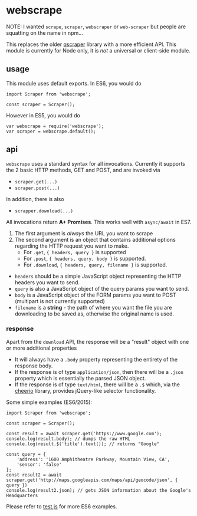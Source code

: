 # webscrape

NOTE: I wanted `scrape`, `scraper`, `webscraper` or `web-scraper` but people are squatting on the name in npm...

This replaces the older [qscraper][1] library with a more efficient API. This module is currently for Node only, it is _not_ a universal or client-side module.

## usage

This module uses default exports. In ES6, you would do

```
import Scraper from 'webscrape';

const scraper = Scraper();
```

However in ES5, you would do

```
var webscrape = require('webscrape');
var scraper = webscrape.default();
```

## api

`webscrape` uses a standard syntax for all invocations. Currently it supports the 2 basic HTTP methods, GET and POST, and are invoked via

* `scraper.get(...)`
* `scraper.post(...)`

In addition, there is also

* `scrapper.download(...)`

All invocations return **A+ Promises**. This works well with `async/await` in ES7.

1. The first argument is _always_ the URL you want to scrape
2. The second argument is an object that contains additional options regarding the HTTP request you want to make.
   * For `.get`, `{ headers, query }` is supported
   * For `.post`, `{ headers, query, body }` is supported.
   * For `.download`, `{ headers, query, filename }` is supported.

* `headers` should be a simple JavaScript object representing the HTTP headers you want to send.
* `query` is also a JavaScript object of the query params you want to send.
* `body` is a JavaScript object of the FORM params you want to POST (multipart is not currently supported)
* `filename` is a **string** - the path of where you want the file you are downloading to be saved as, otherwise the original name is used.

### response 

Apart from the `download` API, the response will be a "result" object with one or more additional properties

* It will always have a `.body` property representing the entirety of the response body.
* If the response is of type `application/json`, then there will be a `.json` property which is essentially the parsed JSON object.
* If the response is of type `text/html`, there will be a `.$` which, via the [cheerio][3] library, provides jQuery-like selector functionality.

Some simple examples (ES6/2015):

```
import Scraper from 'webscrape';

const scraper = Scraper();

const result = await scraper.get('https://www.google.com');
console.log(result.body); // dumps the raw HTML
console.log(result.$('title').text()); // returns "Google"

const query = {
	'address': '1600 Amphitheatre Parkway, Mountain View, CA',
	'sensor': 'false'
};
const result2 = await scraper.get('http://maps.googleapis.com/maps/api/geocode/json', { query })
console.log(result2.json); // gets JSON information about the Google's Headquarters

```

Please refer to [test.js][2] for more ES6 examples.

[1]: https://www.npmjs.com/package/qscraper
[2]: test.js
[3]: https://www.npmjs.com/package/cheerio